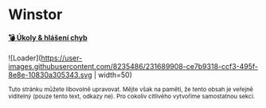 # Winstor

#### [💣 Úkoly & hlášení chyb](https://github.com/WinstorApps/winstor/issues)


![Loader](https://user-images.githubusercontent.com/8235486/231689908-ce7b9318-ccf3-495f-8e8e-10830a305343.svg | width=50)



<sub>Tuto stránku můžete libovolně upravovat. Mějte však na paměti, že tento obsah je veřejně viditelný (pouze tento text, odkazy ne). Pro cokoliv citlivého vytvoříme samostatnou sekci.</sub>
